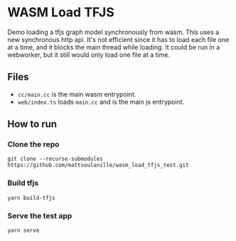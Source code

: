 # WASM Load TFJS

Demo loading a tfjs graph model synchronously from wasm. This uses a new synchronous http api. It's not efficient since it has to load each file one at a time, and it blocks the main thread while loading. It could be run in a webworker, but it still would only load one file at a time.

## Files
* `cc/main.cc` is the main wasm entrypoint.
* `web/index.ts` loads `main.cc` and is the main js entrypoint.

## How to run
### Clone the repo

```shell
git clone --recurse-submodules https://github.com/mattsoulanille/wasm_load_tfjs_test.git
```

### Build tfjs

```shell
yarn build-tfjs
```

### Serve the test app

```shell
yarn serve
```
